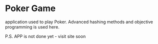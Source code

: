 # Poker Game
application used to play Poker. Advanced hashing methods and objective programming is used here.  

P.S. APP is not done yet - visit site soon 
